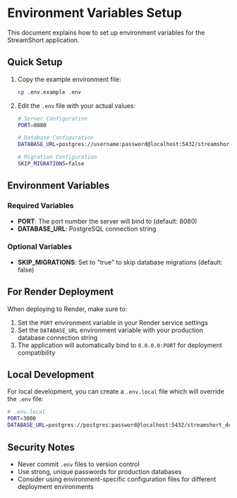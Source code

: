 # Environment Variables Setup

This document explains how to set up environment variables for the StreamShort application.

## Quick Setup

1. Copy the example environment file:
   ```bash
   cp .env.example .env
   ```

2. Edit the `.env` file with your actual values:
   ```bash
   # Server Configuration
   PORT=8080
   
   # Database Configuration
   DATABASE_URL=postgres://username:password@localhost:5432/streamshort?sslmode=disable
   
   # Migration Configuration
   SKIP_MIGRATIONS=false
   ```

## Environment Variables

### Required Variables

- **PORT**: The port number the server will bind to (default: 8080)
- **DATABASE_URL**: PostgreSQL connection string

### Optional Variables

- **SKIP_MIGRATIONS**: Set to "true" to skip database migrations (default: false)

## For Render Deployment

When deploying to Render, make sure to:

1. Set the `PORT` environment variable in your Render service settings
2. Set the `DATABASE_URL` environment variable with your production database connection string
3. The application will automatically bind to `0.0.0.0:PORT` for deployment compatibility

## Local Development

For local development, you can create a `.env.local` file which will override the `.env` file:

```bash
# .env.local
PORT=3000
DATABASE_URL=postgres://postgres:password@localhost:5432/streamshort_dev?sslmode=disable
```

## Security Notes

- Never commit `.env` files to version control
- Use strong, unique passwords for production databases
- Consider using environment-specific configuration files for different deployment environments
